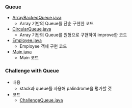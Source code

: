 ### Queue
- <a href="https://github.com/hongjw1991/Java-DataStructure-Algorithm-DesignPattern/blob/master/Data_Structure/Queue/ArrayBackedQueue.java">ArrayBackedQueue.java</a>
    - Array 기반의 Queue를 단순 구현한 코드
- <a href="https://github.com/hongjw1991/Java-DataStructure-Algorithm-DesignPattern/blob/master/Data_Structure/Queue/CircularQueue.java">CircularQueue.java</a>
    - Array 기반의 Queue를 원형으로 구현하여 improve한 코드
- <a href="https://github.com/hongjw1991/Java-DataStructure-Algorithm-DesignPattern/blob/master/Data_Structure/Queue/Employee.java">Employee.java</a>
    - Employee 객체 구현 코드
- <a href="https://github.com/hongjw1991/Java-DataStructure-Algorithm-DesignPattern/blob/master/Data_Structure/Queue/Main.java">Main.java</a>
    - Main 코드

### Challenge with Queue
- 내용
    - stack과 queue를 사용해 palindrome을 평가할 것
- 코드
    - <a href="https://github.com/hongjw1991/Java-DataStructure-Algorithm-DesignPattern/blob/master/Data_Structure/Queue/ChallengeQueue.java">ChallengeQueue.java</a>